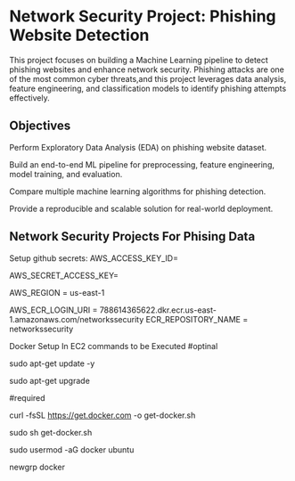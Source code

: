 
# Network Security Project: Phishing Website Detection

 This project focuses on building a Machine Learning pipeline to detect phishing websites and enhance network security. Phishing attacks are one of the most common cyber threats,and     this project leverages data analysis, feature engineering, and classification models to identify phishing attempts effectively.


## Objectives

   Perform Exploratory Data Analysis (EDA) on phishing website dataset.

   Build an end-to-end ML pipeline for preprocessing, feature engineering, model training, and evaluation.

   Compare multiple machine learning algorithms for phishing detection.

   Provide a reproducible and scalable solution for real-world deployment.




## Network Security Projects For Phising Data

Setup github secrets:
AWS_ACCESS_KEY_ID=

AWS_SECRET_ACCESS_KEY=

AWS_REGION = us-east-1

AWS_ECR_LOGIN_URI = 788614365622.dkr.ecr.us-east-1.amazonaws.com/networkssecurity
ECR_REPOSITORY_NAME = networkssecurity


Docker Setup In EC2 commands to be Executed
#optinal

sudo apt-get update -y

sudo apt-get upgrade

#required

curl -fsSL https://get.docker.com -o get-docker.sh

sudo sh get-docker.sh

sudo usermod -aG docker ubuntu


newgrp docker

